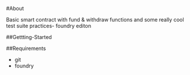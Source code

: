#About

Basic smart contract with fund & withdraw functions and some really cool
test suite practices- foundry editon

##Gettting-Started


##Requirements
- git
- foundry

